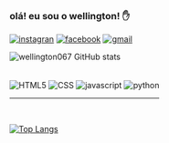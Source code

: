### olá! eu sou o wellington! ✋

[![instagran](https://img.shields.io/badge/Instagram-E4405F?style=for-the-badge&logo=instagram&logoColor=white)](https://instagram.com/wellington_de_franca)
[![facebook](https://img.shields.io/badge/Facebook-1877F2?style=for-the-badge&logo=facebook&logoColor=white)]()
[![gmail](https://img.shields.io/badge/Gmail-D14836?style=for-the-badge&logo=gmail&logoColor=white)]()


![wellington067 GitHub stats](https://github-readme-stats.vercel.app/api?username=wellington067&show_icons=true&theme=tokyonight)
<div style="display: inline-block"><br/>


  <img align= "center" alt= "HTML5" src= "https://img.shields.io/badge/HTML5-E34F26?style=for-the-badge&logo=html5&logoColor=white">
  
  <img align= "center" alt="CSS" src="https://img.shields.io/badge/CSS3-1572B6?style=for-the-badge&logo=css3&logoColor=white">
  
  <img align= "center" alt= "javascript" src= "https://img.shields.io/badge/JavaScript-F7DF1E?style=for-the-badge&logo=javascript&logoColor=black">
  
  <img align= "center" alt= "python" src= "https://img.shields.io/badge/Python-14354C?style=for-the-badge&logo=python&logoColor=white">
  
  <br/>
  <hr/>
  <br/>
<div/>

 [![Top Langs](https://github-readme-stats.vercel.app/api/top-langs/?username=wellington067&layout=compact&langs_count=6&theme=tokyonight)](https://github.com/wellington067/github-readme-stats)
